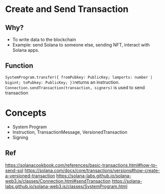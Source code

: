 # Create and Send Transaction

## Why?

- To write data to the blockchain
- Example: send Solana to someone else, sending NFT, interact with Solana apps.

## Function

`SystemProgram.transfer({ fromPubkey: PublicKey; lamports: number | bigint; toPubkey: PublicKey; })`returns an instruction.
`Connection.sendTransaction(transaction, signers)` is used to send transaction

# Concepts

- System Program
- Instruction, TransactionMessage, VersionedTransaction
- Signing


## Ref
https://solanacookbook.com/references/basic-transactions.html#how-to-send-sol
https://solana.com/docs/core/transactions/versions#how-create-a-versioned-transaction
https://solana-labs.github.io/solana-web3.js/classes/Connection.html#sendTransaction
https://solana-labs.github.io/solana-web3.js/classes/SystemProgram.html